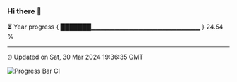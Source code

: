 ### Hi there 👋

⏳ Year progress { ███████▁▁▁▁▁▁▁▁▁▁▁▁▁▁▁▁▁▁▁▁▁▁▁ } 24.54 %

---

⏰ Updated on Sat, 30 Mar 2024 19:36:35 GMT

![Progress Bar CI](https://github.com/IshwaranRudhara/GIT-ACTION/workflows/Progress%20Bar%20CI/badge.svg)
